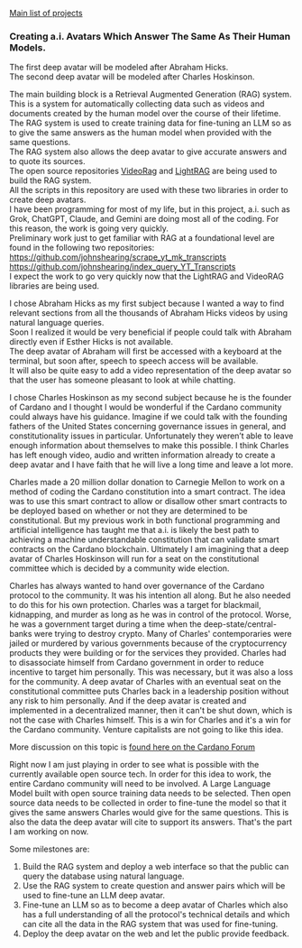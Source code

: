 <a href="https://johnshearing.github.io/">Main list of projects</a>  

### Creating a.i. Avatars Which Answer The Same As Their Human Models.  

The first deep avatar will be modeled after Abraham Hicks.  
The second deep avatar will be modeled after Charles Hoskinson.  

The main building block is a Retrieval Augmented Generation (RAG) system.  
This is a system for automatically collecting data such as videos and documents created by the human model over the course of their lifetime.  
The RAG system is used to create training data for fine-tuning an LLM so as to give the same answers as the human model when provided with the same questions.  
The RAG system also allows the deep avatar to give accurate answers and to quote its sources.  
The open source repositories [VideoRag](https://github.com/HKUDS/VideoRAG) and [LightRAG](https://github.com/HKUDS/LightRAG) are being used to build the RAG system.  
All the scripts in this repository are used with these two libraries in order to create deep avatars.   
I have been programming for most of my life, but in this project, a.i. such as Grok, ChatGPT, Claude, and Gemini are doing most all of the coding. For this reason, the work is going very quickly.  
Preliminary work just to get familiar with RAG at a foundational level are found in the following two repositories:  
https://github.com/johnshearing/scrape_yt_mk_transcripts  
https://github.com/johnshearing/index_query_YT_Transcripts  
I expect the work to go very quickly now that the LightRAG and VideoRAG libraries are being used.  

I chose Abraham Hicks as my first subject because I wanted a way to find relevant sections from all the thousands of Abraham Hicks videos by using natural language queries.  
Soon I realized it would be very beneficial if people could talk with Abraham directly even if Esther Hicks is not available.  
The deep avatar of Abraham will first be accessed with a keyboard at the terminal, but soon after, speech to speech access will be available.  
It will also be quite easy to add a video representation of the deep avatar so that the user has someone pleasant to look at while chatting.  

I chose Charles Hoskinson as my second subject because he is the founder of Cardano and I thought I would be wonderful if the Cardano community could always have his guidance. Imagine if we could talk with the founding fathers of the United States concerning governance issues in general, and constitutionality issues in particular. Unfortunately they weren’t able to leave enough information about themselves to make this possible. I think Charles has left enough video, audio and written information already to create a deep avatar and I have faith that he will live a long time and leave a lot more.  

Charles made a 20 million dollar donation to Carnegie Mellon to work on a method of coding the Cardano constitution into a smart contract. The idea was to use this smart contract to allow or disallow other smart contracts to be deployed based on whether or not they are determined to be constitutional. But my previous work in both functional programming and artificial intelligence has taught me that a.i. is likely the best path to achieving a machine understandable constitution that can validate smart contracts on the Cardano blockchain. Ultimately I am imagining that a deep avatar of Charles Hoskinson will run for a seat on the constitutional committee which is decided by a community wide election.  

Charles has always wanted to hand over governance of the Cardano protocol to the community. It was his intention all along. But he also needed to do this for his own protection. Charles was a target for blackmail, kidnapping, and murder as long as he was in control of the protocol. Worse, he was a government target during a time when the deep-state/central-banks were trying to destroy crypto. Many of Charles' contemporaries were jailed or murdered by various governments because of the cryptocurrency products they were building or for the services they provided. Charles had to disassociate himself from Cardano government in order to reduce incentive to target him personally. This was necessary, but it was also a loss for the community. A deep avatar of Charles with an eventual seat on the constitutional committee puts Charles back in a leadership position without any risk to him personally. And if the deep avatar is created and implemented in a decentralized manner, then it can't be shut down, which is not the case with Charles himself. This is a win for Charles and it's a win for the Cardano community. Venture capitalists are not going to like this idea.  

More discussion on this topic is [found here on the Cardano Forum](https://forum.cardano.org/t/charles-ai-sitting-on-the-constitutional-committee-training-the-constitution-into-an-a-i-rather-than-coding-it-into-a-smart-contract/144330?u=johnshearing)

Right now I am just playing in order to see what is possible with the currently available open source tech. In order for this idea to work, the entire Cardano community will need to be involved. A Large Language Model built with open source training data needs to be selected. Then open source data needs to be collected in order to fine-tune the model so that it gives the same answers Charles would give for the same questions. This is also the data the deep avatar will cite to support its answers. That's the part I am working on now.  

Some milestones are:
1. Build the RAG system and deploy a web interface so that the public can query the database using natural language.  
2. Use the RAG system to create question and answer pairs which will be used to fine-tune an LLM deep avatar.  
3. Fine-tune an LLM so as to become a deep avatar of Charles which also has a full understanding of all the protocol's technical details and which can cite all the data in the RAG system that was used for fine-tuning.  
4. Deploy the deep avatar on the web and let the public provide feedback.

